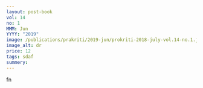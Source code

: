 ```yaml
---
layout: post-book
vol: 14
no: 1
MMM: Jun
YYYY: "2019"
image: /publications/prakriti/2019-jun/prokriti-2018-july-vol.14-no.1.jpg
image_alt: dr
price: 12
tags: sdaf
summery:
---
```

fn
